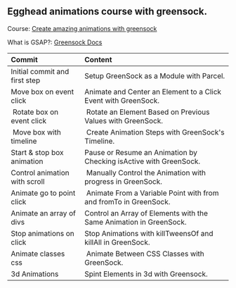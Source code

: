 ## Egghead animations course with greensock.

Course: [Create amazing animations with greensock](https://egghead.io/courses/create-amazing-animations-with-greensock)

What is GSAP?: [Greensock Docs](https://greensock.com/)

| Commit | Content |
| :- | :- |
| Initial commit and first step | Setup GreenSock as a Module with Parcel.
| Move box on event click | Animate and Center an Element to a Click Event with GreenSock.
| Rotate box on event click | Rotate an Element Based on Previous Values with GreenSock.
| Move box with timeline | Create Animation Steps with GreenSock's Timeline.
| Start & stop box animation | Pause or Resume an Animation by Checking isActive with GreenSock.
| Control animation with scroll | Manually Control the Animation with progress in GreenSock.
| Animate go to point click | Animate From a Variable Point with from and fromTo in GreenSock.
| Animate an array of divs | Control an Array of Elements with the Same Animation in GreenSock.
| Stop animations on click | Stop Animations with killTweensOf and killAll in GreenSock.
| Animate classes css | Animate Between CSS Classes with GreenSock.
| 3d Animations | Spint Elements in 3d with Greensock.
